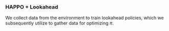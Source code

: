 ### HAPPO + Lookahead

We collect data from the environment to train lookahead policies, which we subsequently utilize to gather data for optimizing $\pi$.
